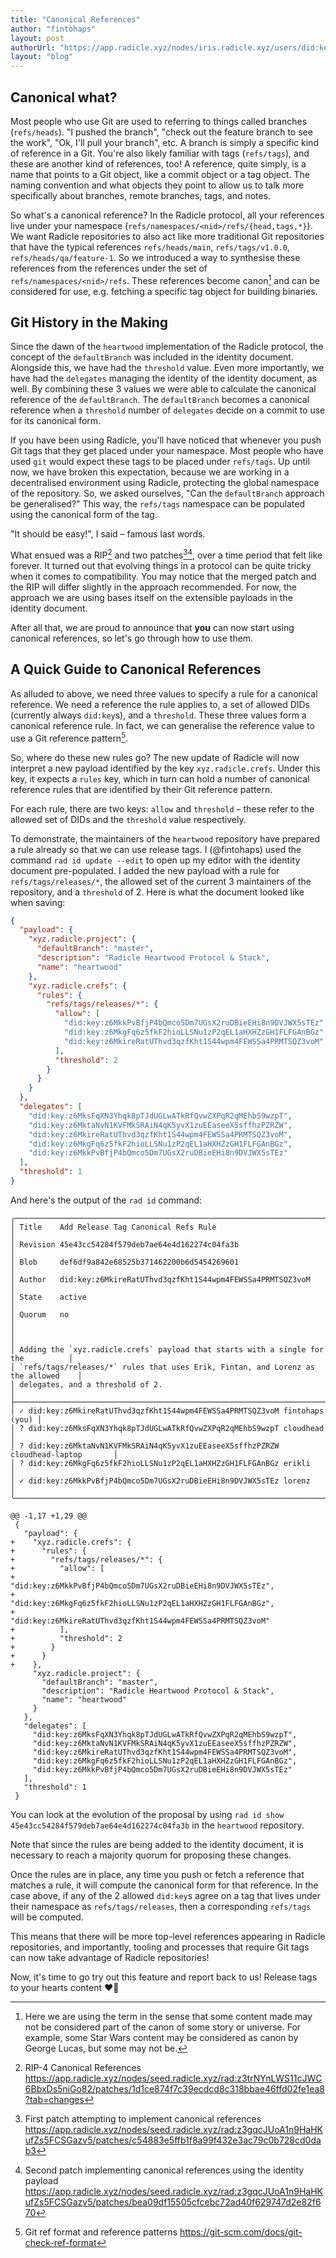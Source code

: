 ```yaml
---
title: "Canonical References"
author: "fintohaps"
layout: post
authorUrl: "https://app.radicle.xyz/nodes/iris.radicle.xyz/users/did:key:z6MkireRatUThvd3qzfKht1S44wpm4FEWSSa4PRMTSQZ3voM"
layout: "blog"
---
```


## Canonical what?

Most people who use Git are used to referring to things called branches
(`refs/heads`). "I pushed the branch", "check out the feature branch to see the
work", "Ok, I'll pull your branch", etc. A branch is simply a specific
kind of reference in a Git. You're also likely familiar with tags
(`refs/tags`), and these are another kind of references, too! A reference,
quite simply, is a name that points to a Git object, like a commit object or a
tag object. The naming convention and what objects they point to allow us to
talk more specifically about branches, remote branches, tags, and notes.

So what's a canonical reference? In the Radicle protocol, all your references
live under your namespace (`refs/namespaces/<nid>/refs/{head,tags,*}`). We want
Radicle repositories to also act like more traditional Git repositories that
have the typical references `refs/heads/main`, `refs/tags/v1.0.0`,
`refs/heads/qa/feature-1`. So we introduced a way to synthesise these references
from the references under the set of `refs/namespaces/<nid>/refs`. These
references become canon[^4] and can be considered for use, e.g. fetching a
specific tag object for building binaries.

## Git History in the Making

Since the dawn of the `heartwood` implementation of the Radicle protocol, the
concept of the `defaultBranch` was included in the identity document. Alongside
this, we have had the `threshold` value. Even more importantly, we have had the
`delegates` managing the identity of the identity document, as well. By
combining these 3 values we were able to calculate the canonical reference of
the `defaultBranch`. The `defaultBranch` becomes a canonical reference when a
`threshold` number of `delegates` decide on a commit to use for its canonical
form.

If you have been using Radicle, you'll have noticed that whenever you push Git
tags that they get placed under your namespace. Most people who have used `git`
would expect these tags to be placed under `refs/tags`. Up until now, we have
broken this expectation, because we are working in a decentralised environment
using Radicle, protecting the global namespace of the repository. So, we asked
ourselves, "Can the `defaultBranch` approach be generalised?" This way, the
`refs/tags` namespace can be populated using the canonical form of the tag.

"It should be easy!", I said – famous last words.

What ensued was a RIP[^0] and two patches[^1][^2], over a time period that felt
like forever. It turned out that evolving things in a protocol can be quite
tricky when it comes to compatibility. You may notice that the merged patch and
the RIP will differ slightly in the approach recommended. For now, the approach
we are using bases itself on the extensible payloads in the identity document.

After all that, we are proud to announce that **you** can now start using
canonical references, so let's go through how to use them.

## A Quick Guide to Canonical References

As alluded to above, we need three values to specify a rule for a canonical
reference. We need a reference the rule applies to, a set of allowed DIDs
(currently always `did:key`s), and a `threshold`. These three values form a
canonical reference rule. In fact, we can generalise the reference value to use
a Git reference pattern[^3].

So, where do these new rules go? The new update of Radicle will now interpret a
new payload identified by the key `xyz.radicle.crefs`. Under this key, it
expects a `rules` key, which in turn can hold a number of canonical reference
rules that are identified by their Git reference pattern.

For each rule, there are two keys: `allow` and `threshold` – these refer to the
allowed set of DIDs and the `threshold` value respectively.

To demonstrate, the maintainers of the `heartwood` repository have prepared a
rule already so that we can use release tags. I (@fintohaps) used the command
`rad id update --edit` to open up my editor with the identity document
pre-populated. I added the new payload with a rule for `refs/tags/releases/*`,
the allowed set of the current 3 maintainers of the repository, and a
`threshold` of 2. Here is what the document looked like when saving:

```json
{
  "payload": {
    "xyz.radicle.project": {
      "defaultBranch": "master",
      "description": "Radicle Heartwood Protocol & Stack",
      "name": "heartwood"
    },
    "xyz.radicle.crefs": {
      "rules": {
        "refs/tags/releases/*": {
          "allow": [
            "did:key:z6MkkPvBfjP4bQmco5Dm7UGsX2ruDBieEHi8n9DVJWX5sTEz",
            "did:key:z6MkgFq6z5fkF2hioLLSNu1zP2qEL1aHXHZzGH1FLFGAnBGz",
            "did:key:z6MkireRatUThvd3qzfKht1S44wpm4FEWSSa4PRMTSQZ3voM"
          ],
          "threshold": 2
        }
      }
    }
  },
  "delegates": [
    "did:key:z6MksFqXN3Yhqk8pTJdUGLwATkRfQvwZXPqR2qMEhbS9wzpT",
    "did:key:z6MktaNvN1KVFMkSRAiN4qK5yvX1zuEEaseeX5sffhzPZRZW",
    "did:key:z6MkireRatUThvd3qzfKht1S44wpm4FEWSSa4PRMTSQZ3voM",
    "did:key:z6MkgFq6z5fkF2hioLLSNu1zP2qEL1aHXHZzGH1FLFGAnBGz",
    "did:key:z6MkkPvBfjP4bQmco5Dm7UGsX2ruDBieEHi8n9DVJWX5sTEz"
  ],
  "threshold": 1
}
```

And here's the output of the `rad id` command:

```
╭───────────────────────────────────────────────────────────────────────────────────╮
│ Title    Add Release Tag Canonical Refs Rule                                      │
│ Revision 45e43cc54284f579deb7ae64e4d162274c04fa3b                                 │
│ Blob     def6df9a842e68525b371462200b6d5454269601                                 │
│ Author   did:key:z6MkireRatUThvd3qzfKht1S44wpm4FEWSSa4PRMTSQZ3voM                 │
│ State    active                                                                   │
│ Quorum   no                                                                       │
│                                                                                   │
│ Adding the `xyz.radicle.crefs` payload that starts with a single for the          │
│ `refs/tags/releases/*` rules that uses Erik, Fintan, and Lorenz as the allowed    │
│ delegates, and a threshold of 2.                                                  │
├───────────────────────────────────────────────────────────────────────────────────┤
│ ✓ did:key:z6MkireRatUThvd3qzfKht1S44wpm4FEWSSa4PRMTSQZ3voM fintohaps        (you) │
│ ? did:key:z6MksFqXN3Yhqk8pTJdUGLwATkRfQvwZXPqR2qMEhbS9wzpT cloudhead              │
│ ? did:key:z6MktaNvN1KVFMkSRAiN4qK5yvX1zuEEaseeX5sffhzPZRZW cloudhead-laptop       │
│ ? did:key:z6MkgFq6z5fkF2hioLLSNu1zP2qEL1aHXHZzGH1FLFGAnBGz erikli                 │
│ ✓ did:key:z6MkkPvBfjP4bQmco5Dm7UGsX2ruDBieEHi8n9DVJWX5sTEz lorenz                 │
╰───────────────────────────────────────────────────────────────────────────────────╯

@@ -1,17 +1,29 @@
 {
   "payload": {
+    "xyz.radicle.crefs": {
+      "rules": {
+        "refs/tags/releases/*": {
+          "allow": [
+            "did:key:z6MkkPvBfjP4bQmco5Dm7UGsX2ruDBieEHi8n9DVJWX5sTEz",
+            "did:key:z6MkgFq6z5fkF2hioLLSNu1zP2qEL1aHXHZzGH1FLFGAnBGz",
+            "did:key:z6MkireRatUThvd3qzfKht1S44wpm4FEWSSa4PRMTSQZ3voM"
+          ],
+          "threshold": 2
+        }
+      }
+    },
     "xyz.radicle.project": {
       "defaultBranch": "master",
       "description": "Radicle Heartwood Protocol & Stack",
       "name": "heartwood"
     }
   },
   "delegates": [
     "did:key:z6MksFqXN3Yhqk8pTJdUGLwATkRfQvwZXPqR2qMEhbS9wzpT",
     "did:key:z6MktaNvN1KVFMkSRAiN4qK5yvX1zuEEaseeX5sffhzPZRZW",
     "did:key:z6MkireRatUThvd3qzfKht1S44wpm4FEWSSa4PRMTSQZ3voM",
     "did:key:z6MkgFq6z5fkF2hioLLSNu1zP2qEL1aHXHZzGH1FLFGAnBGz",
     "did:key:z6MkkPvBfjP4bQmco5Dm7UGsX2ruDBieEHi8n9DVJWX5sTEz"
   ],
   "threshold": 1
 }
```

You can look at the evolution of the proposal by using `rad id show
45e43cc54284f579deb7ae64e4d162274c04fa3b` in the `heartwood` repository.

Note that since the rules are being added to the identity document, it is
necessary to reach a majority quorum for proposing these changes.

Once the rules are in place, any time you push or fetch a reference that matches
a rule, it will compute the canonical form for that reference. In the case
above, if any of the 2 allowed `did:key`s agree on a tag that lives under their
namespace as `refs/tags/releases`, then a corresponding `refs/tags` will be
computed.

This means that there will be more top-level references appearing in Radicle
repositories, and importantly, tooling and processes that require Git tags can
now take advantage of Radicle repositories!

Now, it's time to go try out this feature and report back to us! Release tags to
your hearts content ❤️🌱

[^0]: RIP-4 Canonical References https://app.radicle.xyz/nodes/seed.radicle.xyz/rad:z3trNYnLWS11cJWC6BbxDs5niGo82/patches/1d1ce874f7c39ecdcd8c318bbae46ffd02fe1ea8?tab=changes

[^1]: First patch attempting to implement canonical references https://app.radicle.xyz/nodes/seed.radicle.xyz/rad:z3gqcJUoA1n9HaHKufZs5FCSGazv5/patches/c54883e5ffb1f8a99f432e3ac79c0b728cd0dab3

[^2]: Second patch implementing canonical references using the identity payload https://app.radicle.xyz/nodes/seed.radicle.xyz/rad:z3gqcJUoA1n9HaHKufZs5FCSGazv5/patches/bea09df15505cfcebc72ad40f629747d2e82f670

[^3]: Git ref format and reference patterns https://git-scm.com/docs/git-check-ref-format

[^4]: Here we are using the term in the sense that some content made may not be considered part of the canon of some story or universe. For example, some Star Wars content may be considered as canon by George Lucas, but some may not be.

